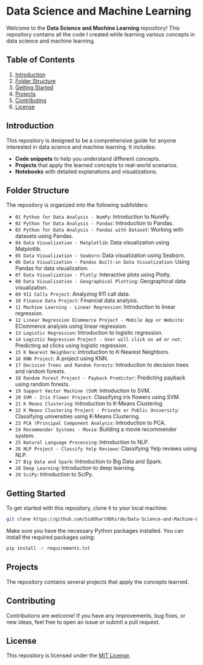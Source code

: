 # Data Science and Machine Learning

Welcome to the **Data Science and Machine Learning** repository! This repository contains all the code I created while learning various concepts in data science and machine learning.

## Table of Contents

1. [Introduction](#introduction)
2. [Folder Structure](#folder-structure)
3. [Getting Started](#getting-started)
4. [Projects](#projects)
5. [Contributing](#contributing)
6. [License](#license)

## Introduction

This repository is designed to be a comprehensive guide for anyone interested in data science and machine learning. It includes:

- **Code snippets** to help you understand different concepts.
- **Projects** that apply the learned concepts to real-world scenarios.
- **Notebooks** with detailed explanations and visualizations.

## Folder Structure

The repository is organized into the following subfolders:

- `01 Python for Data Analysis - NumPy`: Introduction to NumPy.
- `02 Python for Data Analysis - Pandas`: Introduction to Pandas.
- `03 Python for Data Analysis - Pandas with Dataset`: Working with datasets using Pandas.
- `04 Data Visualization - Matplotlib`: Data visualization using Matplotlib.
- `05 Data Visualization - Seaborn`: Data visualization using Seaborn.
- `06 Data Visualization - Pandas Built-in Data Visualization`: Using Pandas for data visualization.
- `07 Data Visualization - Plotly`: Interactive plots using Plotly.
- `08 Data Visualization - Geographical Plotting`: Geographical data visualization.
- `09 911 Calls Project`: Analyzing 911 call data.
- `10 Finance Data Project`: Financial data analysis.
- `11 Machine Learning - Linear Regression`: Introduction to linear regression.
- `12 Linear Regression ECommerce Project - Mobile App or Website`: ECommerce analysis using linear regression.
- `13 Logistic Regression`: Introduction to logistic regression.
- `14 Logistic Regression Project - User will click on ad or not`: Predicting ad clicks using logistic regression.
- `15 K Nearest Neighbors`: Introduction to K-Nearest Neighbors.
- `16 KNN Project`: A project using KNN.
- `17 Decision Trees and Random Forests`: Introduction to decision trees and random forests.
- `18 Random Forest Project - Payback Predictor`: Predicting payback using random forests.
- `19 Support Vector Machine (SVM`: Introduction to SVM.
- `20 SVM - Iris Flower Project`: Classifying iris flowers using SVM.
- `21 K Means Clustering`: Introduction to K-Means Clustering.
- `22 K Means Clustering Project - Private or Public University`: Classifying universities using K-Means Clustering.
- `23 PCA (Principal Component Analysis`: Introduction to PCA.
- `24 Recommender Systems - Movie`: Building a movie recommender system.
- `25 Natural Language Processing`: Introduction to NLP.
- `26 NLP Project - Classify Yelp Reviews`: Classifying Yelp reviews using NLP.
- `27 Big Data and Spark`: Introduction to Big Data and Spark.
- `28 Deep Learning`: Introduction to deep learning.
- `29 SciPy`: Introduction to SciPy.


## Getting Started

To get started with this repository, clone it to your local machine:

```bash
git clone https://github.com/SiddharthDhirde/Data-Science-and-Machine-Learning.git
```
Make sure you have the necessary Python packages installed. You can install the required packages using:
```bash
pip install -r requirements.txt
```

## Projects

The repository contains several projects that apply the concepts learned.

## Contributing

Contributions are welcome! If you have any improvements, bug fixes, or new ideas, feel free to open an issue or submit a pull request.

## License

This repository is licensed under the [MIT License](LICENSE).

